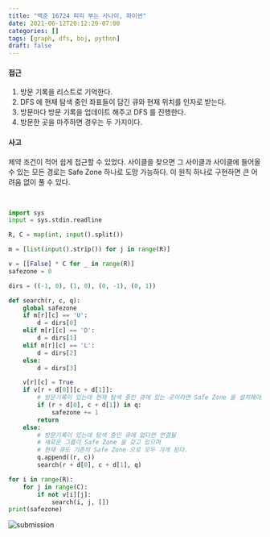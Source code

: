 ```yaml
---
title: "백준 16724 피리 부는 사나이, 파이썬"
date: 2021-06-12T20:12:20-07:00
categories: []
tags: [graph, dfs, boj, python]
draft: false
---
```


#### **접근**

1. 방문 기록을 리스트로 기억한다.
2. DFS 에 현재 탐색 중인 좌표들이 담긴 큐와 현재 위치를 인자로 받는다.
3. 방문마다 방문 기록을 업데이트 해주고 DFS 를 진행한다.
4. 방문한 곳을 마주하면 경우는 두 가지이다.

#### **사고**

제약 조건이 적어 쉽게 접근할 수 있었다. 사이클을 찾으면 그 사이클과 사이클에 들어올 수 있는 모든 경로는 Safe Zone 하나로 도망 가능하다. 이 원칙 하나로 구현하면 큰 어려움 없이 풀 수 있다.

&nbsp;

```python
import sys
input = sys.stdin.readline

R, C = map(int, input().split())

m = [list(input().strip()) for j in range(R)]

v = [[False] * C for _ in range(R)]
safezone = 0

dirs = ((-1, 0), (1, 0), (0, -1), (0, 1))

def search(r, c, q):
    global safezone
    if m[r][c] == 'U':
        d = dirs[0]
    elif m[r][c] == 'D':
        d = dirs[1]
    elif m[r][c] == 'L':
        d = dirs[2]
    else:
        d = dirs[3]

    v[r][c] = True
    if v[r + d[0]][c + d[1]]:
        # 방문기록이 있는데 현재 탐색 중인 큐에 있는 곳이라면 Safe Zone 을 설치해야한다.
        if (r + d[0], c + d[1]) in q:
            safezone += 1
        return
    else:
        # 방문기록이 있는데 탐색 중인 큐에 없다면 연결될
        # 새로운 그룹이 Safe Zone 을 갖고 있으며
        # 현재 큐도 기존의 Safe Zone 으로 모두 가게 된다.
        q.append((r, c))
        search(r + d[0], c + d[1], q)

for i in range(R):
    for j in range(C):
        if not v[i][j]:
            search(i, j, [])
print(safezone)
```

![submission](/img/boj16724.png)
